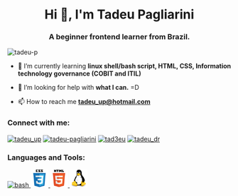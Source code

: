 <h1 align="center">Hi 👋, I'm Tadeu Pagliarini</h1>
<h3 align="center">A beginner frontend learner from Brazil.</h3>

<p align="left"> <img src="https://komarev.com/ghpvc/?username=tadeu-p&label=Profile%20views&color=0e75b6&style=flat" alt="tadeu-p" /> </p>

- 🌱 I’m currently learning **linux shell/bash script, HTML, CSS, Information technology governance (COBIT and ITIL)**

- 🤝 I’m looking for help with **what I can.** =D

- 📫 How to reach me **tadeu_up@hotmail.com**

<h3 align="left">Connect with me:</h3>
<p align="left">
<a href="https://twitter.com/tadeu_up" target="blank"><img align="center" src="https://raw.githubusercontent.com/rahuldkjain/github-profile-readme-generator/master/src/images/icons/Social/twitter.svg" alt="tadeu_up" height="30" width="40" /></a>
<a href="https://linkedin.com/in/tadeu-pagliarini" target="blank"><img align="center" src="https://raw.githubusercontent.com/rahuldkjain/github-profile-readme-generator/master/src/images/icons/Social/linked-in-alt.svg" alt="tadeu-pagliarini" height="30" width="40" /></a>
<a href="https://fb.com/tad3eu" target="blank"><img align="center" src="https://raw.githubusercontent.com/rahuldkjain/github-profile-readme-generator/master/src/images/icons/Social/facebook.svg" alt="tad3eu" height="30" width="40" /></a>
<a href="https://instagram.com/tadeu_dr" target="blank"><img align="center" src="https://raw.githubusercontent.com/rahuldkjain/github-profile-readme-generator/master/src/images/icons/Social/instagram.svg" alt="tadeu_dr" height="30" width="40" /></a>
</p>

<h3 align="left">Languages and Tools:</h3>
<p align="left"> <a href="https://www.gnu.org/software/bash/" target="_blank" rel="noreferrer"> <img src="https://www.vectorlogo.zone/logos/gnu_bash/gnu_bash-icon.svg" alt="bash" width="40" height="40"/> </a> <a href="https://www.w3schools.com/css/" target="_blank" rel="noreferrer"> <img src="https://raw.githubusercontent.com/devicons/devicon/master/icons/css3/css3-original-wordmark.svg" alt="css3" width="40" height="40"/> </a> <a href="https://www.w3.org/html/" target="_blank" rel="noreferrer"> <img src="https://raw.githubusercontent.com/devicons/devicon/master/icons/html5/html5-original-wordmark.svg" alt="html5" width="40" height="40"/> </a> <a href="https://www.linux.org/" target="_blank" rel="noreferrer"> <img src="https://raw.githubusercontent.com/devicons/devicon/master/icons/linux/linux-original.svg" alt="linux" width="40" height="40"/> </a> </p>
<!---
tadeu-p/tadeu-p is a ✨ special ✨ repository because its `README.md` (this file) appears on your GitHub profile.
You can click the Preview link to take a look at your changes.
--->
